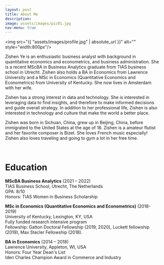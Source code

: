 ```yaml
---
layout: post
title: About Me
description: 
image: assets/images/pic01.jpg
nav-menu: true
---
```


<span class="image left"><img src="{{ "assets/images/profile.jpg" | absolute_url }}" alt="" style="width:800px"/></span>

Zishen Ye is an enthusiastic business analyst with background in quantitative economics and econometrics, and business administration. She is a recent MScBA in Business Analytics graduate from TIAS business school in Utrecht.  Zishen also holds a BA in Economics from Lawrence University and a MSc in Economics (Quantitative Economics and Econometrics) from University of Kentucky. She now lives in Amsterdam with her wife.  

Zishen has a strong interest in data and technology. She is interested in leveraging data to find insights, and therefore to make informed decisions and guide overall strategy. In addition to her professional life, Zishen is also interested in technology and culture that make the world a better place. 

Zishen was born in Sichuan, China, grew up in Beijing, China, before immigrated to the United States at the age of 18.  Zishen is a amateur flutist and her favorite composer is Bizet. She loves French music especially! Zishen also loves traveling and going to gym a lot in her free time. 

<br/>

# Education

**MScBA Business Analytics** (2021 – 2022) <br/>
TIAS Business School, Utrecht, The Netherlands <br/>
GPA: 8/10  <br/>
Honors: TIAS Women in Business Scholarship


**MSc in Economics (Quantitative Economics and Econometrics)** (2018-2019) <br/>
University of Kentucky, Lexington, KY, USA <br/>
Fully funded research intensive program <br/>
Fellowship: Gatton Doctoral Fellowship (2019, 2020), Luckett fellowship (2019), Max Stecler Fellowship (2018).

**BA in Economics** (2014 – 2018) <br/>
Lawrence University, Appleton, WI, USA <br/>
Honors: Four Year Dean's List <br/>
        Iden Charles Champion Award in Commerce and Industry


